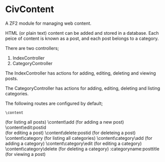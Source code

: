 CivContent
==========

A ZF2 module for managing web content.

HTML (or plain text) content can be added and stored in a database. Each peice of content is known as a post, and each post belongs to a category.

There are two controllers;

1. IndexController
2. CategoryController

The IndexController has actions for adding, editing, deleting and viewing posts.

The CategoryController has actions for adding, editing, deleting and listing categories.

The following routes are configured by default;

    \content
(for listing all posts)
    \content\add
(for adding a new post)
    \content\edit\:postid	
(for editing a post)
    \content\delete\:postid
(for deleteing a post)
    \content\category
(for listing all categories)
    \content\category\add
(for adding a category)
    \content\category\edit
(for editing a category)
    \content\category\delete
(for deleting a category)
    \:categoryname\:posttitle
(for viewing a post)